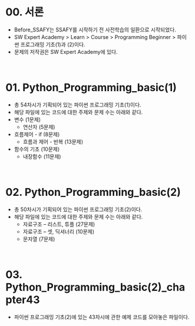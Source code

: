 # 00. 서론

- Before_SSAFY는 SSAFY를 시작하기 전 사전학습의 일환으로 시작되었다.
- SW Expert Academy > Learn > Course > Programming Beginner > 파이썬 프로그래밍 기초(1)과 (2)이다.
- 문제의 저작권은 SW Expert Academy에 있다.



<br>

# 01. Python_Programming_basic(1)

- 총 54차시가 기획되어 있는  파이썬 프로그래밍 기초(1)이다.
- 해당 파일에 있는 코드에 대한 주제와 문제 수는 아래와 같다.
- 변수 (1문제)
  - 연산자 (5문제)
- 흐름제어 - if (8문제)
  - 흐름과 제어 - 반복 (13문제)
- 함수의 기초 (10문제)
  - 내장함수 (11문제)




<br>

# 02. Python_Programming_basic(2)

- 총 50차시가 기획되어 있는 파이썬 프로그래밍 기초(2)이다.
- 해당 파일에 있는 코드에 대한 주제와 문제 수는 아래와 같다.
  - 자료구조 – 리스트, 튜플 (27문제)
  - 자료구조 – 셋, 딕셔너리 (10문제)
  - 문자열 (7문제)




<br>

# 03. Python_Programming_basic(2)_chapter43

- 파이썬 프로그래밍 기초(2)에 있는 43차시에 관한 예제 코드를 모아놓은 파일이다.
